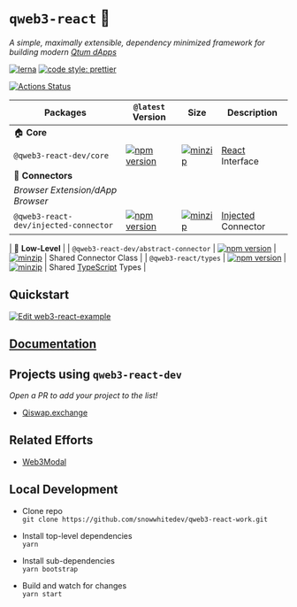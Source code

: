 # `qweb3-react` 🧰

_A simple, maximally extensible, dependency minimized framework for building modern [Qtum dApps](https://www.qtum.org/developers/documentations)_

[![lerna](https://img.shields.io/badge/maintained%20with-lerna-cc00ff.svg)](https://lerna.js.org/)
[![code style: prettier](https://img.shields.io/badge/code_style-prettier-ff69b4.svg?style=flat-square)](https://github.com/prettier/prettier)

[![Actions Status](https://github.com/NoahZinsmeister/web3-react/workflows/CI/badge.svg)](https://github.com/NoahZinsmeister/web3-react/actions)

| Packages                              | `@latest` Version                                                                                                                                                         | Size                                                                                                                                                                                 | Description                                                                         |
| ------------------------------------- | ------------------------------------------------------------------------------------------------------------------------------------------------------------------------- | ------------------------------------------------------------------------------------------------------------------------------------------------------------------------------------ | ----------------------------------------------------------------------------------- |
| 🏠 **Core**                           |
| `@qweb3-react-dev/core`                    | [![npm version](https://img.shields.io/npm/v/@web3-react/core/latest.svg)](https://www.npmjs.com/package/@qweb3-react-dev/core/v/latest)                                       | [![minzip](https://img.shields.io/bundlephobia/minzip/@web3-react/core/latest.svg)](https://bundlephobia.com/result?p=@qweb3-react-dev/core@latest)                                       | [React](https://reactjs.org/) Interface                                             |
| 🔌 **Connectors**                     |
| _Browser Extension/dApp Browser_      |
| `@qweb3-react-dev/injected-connector`      | [![npm version](https://img.shields.io/npm/v/@web3-react/injected-connector/latest.svg)](https://www.npmjs.com/package/@qweb3-react-dev/injected-connector/v/latest)           | [![minzip](https://img.shields.io/bundlephobia/minzip/@web3-react/injected-connector/latest.svg)](https://bundlephobia.com/result?p=@qweb3-react-dev/injected-connector@latest)           | [Injected](https://github.com/ethereum/EIPs/blob/master/EIPS/eip-1193.md) Connector |

| 🐉 **Low-Level**                      |
| `@qweb3-react-dev/abstract-connector`      | [![npm version](https://img.shields.io/npm/v/@web3-react/abstract-connector/latest.svg)](https://www.npmjs.com/package/@qweb3-react-dev/abstract-connector/v/latest)           | [![minzip](https://img.shields.io/bundlephobia/minzip/@web3-react/abstract-connector/latest.svg)](https://bundlephobia.com/result?p=@qweb3-react-dev/abstract-connector@latest)           | Shared Connector Class                                                              |
| `@qweb3-react/types`                   | [![npm version](https://img.shields.io/npm/v/@web3-react/types/latest.svg)](https://www.npmjs.com/package/@qweb3-react-dev/types/v/latest)                                     | [![minzip](https://img.shields.io/bundlephobia/minzip/@web3-react/types/latest.svg)](https://bundlephobia.com/result?p=@qweb3-react-dev/types@latest)                                     | Shared [TypeScript](https://www.typescriptlang.org/) Types                          |

## Quickstart

[![Edit web3-react-example](https://codesandbox.io/static/img/play-codesandbox.svg)](https://codesandbox.io/s/github/NoahZinsmeister/web3-react/tree/v6/example?fontsize=14&hidenavigation=1&theme=dark)

## [Documentation](docs)

## Projects using `qweb3-react-dev`

_Open a PR to add your project to the list!_

- [Qiswap.exchange](https://github.com/qiswapexchange/frontend_react)


## Related Efforts

- [Web3Modal](https://github.com/web3modal/web3modal)

## Local Development

- Clone repo\
  `git clone https://github.com/snowwhitedev/qweb3-react-work.git`

- Install top-level dependencies\
  `yarn`

- Install sub-dependencies\
  `yarn bootstrap`

- Build and watch for changes\
  `yarn start`
